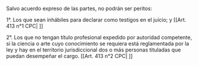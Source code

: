 Salvo acuerdo expreso de las partes, no podrán ser peritos:

1°. Los que sean inhábiles para declarar como testigos en el juicio; y [[Art. 413 n°1 CPC| ]]

2°. Los que no tengan título profesional expedido por autoridad competente, si la ciencia o arte cuyo conocimiento se requiera está reglamentada por la ley y hay en el territorio jurisdiccional dos o más personas tituladas que puedan desempeñar el cargo. [[Art. 413 n°2 CPC| ]]